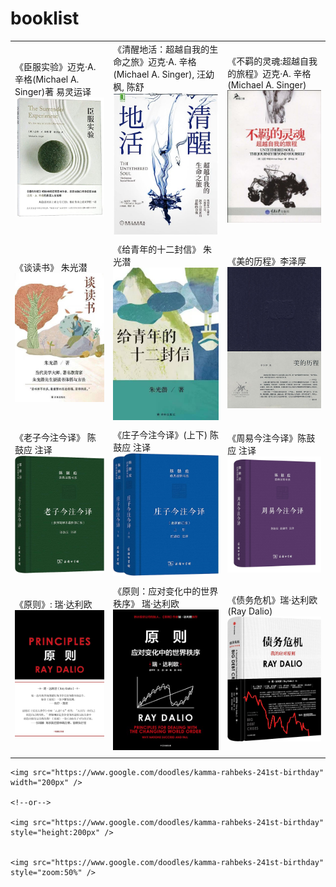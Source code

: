 # booklist




|                                                              |                                                              |                                                              |
| ------------------------------------------------------------ | ------------------------------------------------------------ | ------------------------------------------------------------ |
| 《臣服实验》迈克·A. 辛格(Michael A. Singer)著 易灵运译 <img src="./img/719Vx4hXQlL.jpg" width="200px" /> | 《清醒地活：超越自我的生命之旅》迈克·A. 辛格(Michael A. Singer), 汪幼枫, 陈舒 <img src="img/71VoFLv+sBL._AC_UL600_SR600,600_.jpg" width="200px" /> | 《不羁的灵魂:超越自我的旅程》迈克·A. 辛格(Michael A. Singer)<img src="img/51I4NVSU4hL._AC_SY1000_.jpg" width="200px" /> |
|                                                              |                                                              |                                                              |
| 《谈读书》 朱光潜<img src="./img/956a0b007b3673573215dcbfdb063df.jpg" width="200px" /> | 《给青年的十二封信》 朱光潜<img src="./img/6282397ac59cbfca1a4a9aaf119e4d2.jpg" width="200px" /> | 《美的历程》李泽厚<img src="./img/s3893343.jpg" width="200px" /> |
|                                                              |                                                              |                                                              |
| 《老子今注今译》 陈鼓应 注译<img src="./img/81ID59FQ9ML._AC_UF1000,1000_QL80_.jpg" width="200px" /> | 《庄子今注今译》(上下) 陈鼓应 注译<img src="./img/61mUpGkqOzL._AC_UF1000,1000_QL80_.jpg" width="200px" /> | 《周易今注今译》陈鼓应 注译 <img src="./img/61l86ZdUzoL.jpg" width="200px" /> |
|                                                              |                                                              |                                                              |
| 《原则》: 瑞·达利欧<img src="./img/71hvjX7BamL._AC_UF1000,1000_QL80_.jpg" width="200px" /> | 《原则：应对变化中的世界秩序》 瑞·达利欧<img src="./img/41aFxxnusgL.jpg" width="200px" /> | 《债务危机》瑞·达利欧(Ray Dalio) <img src="./img/91558RDi0ML._AC_UF1000,1000_QL80_.jpg" width="200px" /> |
|                                                              |                                                              |                                                              |




```
<img src="https://www.google.com/doodles/kamma-rahbeks-241st-birthday" width="200px" />

<!--or-->

<img src="https://www.google.com/doodles/kamma-rahbeks-241st-birthday" style="height:200px" />


<img src="https://www.google.com/doodles/kamma-rahbeks-241st-birthday" style="zoom:50%" />
```

